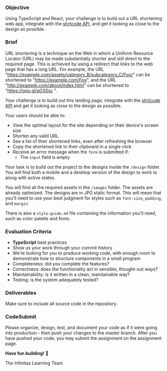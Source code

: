 ### Objective

Using TypeScript and React, your challenge is to build out a URL shortening web app, integrate with the [shrtcode API](https://app.shrtco.de/docs), and get it looking as close to the design as possible.

### Brief

URL shortening is a technique on the Web in which a Uniform Resource Locator (URL) may be made substantially shorter and still direct to the required page. This is achieved by using a redirect that links to the web page that has a long URL. For example, the URL "https://example.com/assets/category_B/subcategory_C/Foo/" can be shortened to "https://example.com/Foo", and the URL "http://example.com/about/index.html" can be shortened to "https://goo.gl/aO3Ssc ".

Your challenge is to build out this landing page, integrate with the [shrtcode API](https://app.shrtco.de/docs) and get it looking as close to the design as possible.

Your users should be able to:

-   View the optimal layout for the site depending on their device's screen size
-   Shorten any valid URL
-   See a list of their shortened links, even after refreshing the browser
-   Copy the shortened link to their clipboard in a single click
-   Receive an error message when the `form` is submitted if:
    -   The `input` field is empty

Your task is to build out the project to the designs inside the `/design` folder. You will find both a mobile and a desktop version of the design to work to along with active states.

You will find all the required assets in the `/images` folder. The assets are already optimized. The designs are in JPG static format. This will mean that you'll need to use your best judgment for styles such as `font-size`, `padding`, and `margin`.

There is also a `style-guide.md` file containing the information you'll need, such as color palette and fonts.

### Evaluation Criteria

-   **TypeScript** best practices
-   Show us your work through your commit history
-   We're looking for you to produce working code, with enough room to demonstrate how to structure components in a small program
-   Completeness: did you complete the features?
-   Correctness: does the functionality act in sensible, thought-out ways?
-   Maintainability: is it written in a clean, maintainable way?
-   Testing: is the system adequately tested?

### Deliverables

Make sure to include all source code in the repository.

### CodeSubmit

Please organize, design, test, and document your code as if it were going into production - then push your changes to the master branch. After you have pushed your code, you may submit the assignment on the assignment page.

**Have fun building!** 🚀

The Infinitas Learning Team
